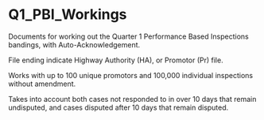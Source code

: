 # Q1_PBI_Workings
Documents for working out the Quarter 1 Performance Based Inspections bandings, with Auto-Acknowledgement.

File ending indicate Highway Authority (HA), or Promotor (Pr) file.

Works with up to 100 unique promotors and 100,000 individual inspections without amendment.

Takes into account both cases not responded to in over 10 days that remain undisputed, and cases disputed after 10 days that remain disputed.

